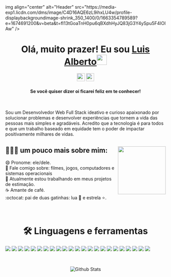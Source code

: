 <div>
img align="center" alt="Header" src="https://media-exp1.licdn.com/dms/image/C4D16AQE6zL9ihxLU4w/profile-displaybackgroundimage-shrink_350_1400/0/1663354789589?e=1674691200&v=beta&t=fI13tGoaTnH0pu6qBXdhHyJQ83jG3Y4ySpu5F4IOlAw" />
</div>

<div align="center">
<h1> Olá, muito prazer! Eu sou <a href="https://www.linkedin.com/in/luisalbertohc/" target="_blank">Luis Alberto</a><img src="https://github.com/blackcater/blackcater/raw/main/images/Hi.gif" height="32" /></h1>
</div>

<div align="center">
<p><a href="https://linkedin.com/in/luisalbertohc"><img src="https://img.shields.io/badge/linkedin-%230077B5.svg?&style=for-the-badge&logo=linkedin&logoColor=white" height=25></a> <a href="luis.alberto3556@gmail.com"><img src="https://img.shields.io/badge/-luis.alberto3556-c14438?style=for-the-badge&logo=Gmail&logoColor=white&link=mailto:luis.alberto3556@gmail.com" height=25></a></p>
<h4>Se você quiser dizer oi ficarei feliz em te conhecer!</h4>
</div>

<br>

Sou um Desenvolvedor Web Full Stack ideativo e curioso apaixonado por solucionar problemas e desenvolver experiências que tornem a vida das pessoas mais simples e agradáveis. Acredito que a tecnologia é para todos e que um trabalho baseado em equidade tem o poder de impactar positivamente milhares de vidas.

<div>

<img align="right" width="150" src="https://thumbs.gfycat.com/AmazingDazzlingFrog-max-1mb.gif"/>

<h2>👨🏻‍💻 um pouco mais sobre mim:</h2>

😄 Pronome: ele/dele. <br/>
💬 Fale comigo sobre: filmes, jogos, computadores e sistemas operacionais <br/>
🔭 Atualmente estou trabalhando em meus projetos de estimação.<br/>
☕️ Amante de café. <br/>
:octocat: pai de duas gatinhas: lua 🌙 e estrela ⭐.<br/>
</div>

<br>

<h1 align="center"> 🛠 Linguagens e ferramentas</h1>

<p>
    <!-- <img align="left" width="300" src="https://github-readme-stats.vercel.app/api?username=Lualbertohc&theme=react&hide_border=false&include_all_commits=true&count_private=true" /> -->
  <p>
    <img src="https://img.shields.io/badge/javascript-%23323330.svg?style=for-the-badge&logo=javascript&logoColor=%23F7DF1E"/>
    <img src="https://img.shields.io/badge/-HTML5-E34F26?style=for-the-badge&logo=HTML5&logoColor=%23F7DF1E"/>
    <img src="https://img.shields.io/badge/-CSS3-1572B6?style=for-the-badge&logo=CSS3&logoColor=%23F7DF1E"/>
    <img src="https://img.shields.io/badge/react-%2320232a.svg?style=for-the-badge&logo=react&logoColor=%2361DAFB"/>
    <img src="https://img.shields.io/badge/React_Router-CA4245?style=for-the-badge&logo=react-router&logoColor=white"/>
    <img src="https://img.shields.io/badge/redux-%23593d88.svg?style=for-the-badge&logo=redux&logoColor=white"/>
    <img src="https://img.shields.io/badge/docker-%230db7ed.svg?style=for-the-badge&logo=docker&logoColor=white"/>
    <img src="https://img.shields.io/badge/mysql-%2300f.svg?style=for-the-badge&logo=mysql&logoColor=white"/>
    <img src="https://img.shields.io/badge/node.js-6DA55F?style=for-the-badge&logo=node.js&logoColor=white"/>
    <img src="https://img.shields.io/badge/typescript-%23007ACC.svg?style=for-the-badge&logo=typescript&logoColor=white"/>
    <img src="https://img.shields.io/badge/python-3670A0?style=for-the-badge&logo=python&logoColor=ffdd54"/>
    <img src="https://img.shields.io/badge/bootstrap-%23563D7C.svg?style=for-the-badge&logo=bootstrap&logoColor=white"/>
    <img src="https://img.shields.io/badge/MUI-%230081CB.svg?style=for-the-badge&logo=material-ui&logoColor=white"/>
    <img src="https://img.shields.io/badge/-Visual%20Studio%20Code-23A9F2?style=for-the-badge&logo=Visual%20Studio%20Code&logoColor=white"/>
    <img src="https://img.shields.io/badge/-Github-181717?style=for-the-badge&logo=GitHub&logoColor=white"/>
    <img src="https://img.shields.io/badge/-Git-F44D27?style=for-the-badge&logo=Git&logoColor=white"/>
    <img src="https://img.shields.io/badge/-NPM-CB3837?style=for-the-badge&logo=NPM&logoColor=white"/>
    <img src="https://img.shields.io/badge/-Trello-0079BF?style=for-the-badge&logo=Trello&logoColor=white"/>
    <img src="https://img.shields.io/badge/-Slack-E01563?style=for-the-badge&logo=Slack&logoColor=white"/>
    <img src="https://img.shields.io/badge/-MySQL-F29111?style=for-the-badge&logo=MySQL&logoColor=white"/>
    <img src="https://img.shields.io/badge/-ESLint-4B32C3?style=for-the-badge&logo=ESLint&logoColor=white"/>
    <img src="https://img.shields.io/badge/-Ubuntu-A80030?style=for-the-badge&logo=Ubuntu&logoColor=white"/>
    <img src="https://img.shields.io/badge/figma-%23F24E1E.svg?style=for-the-badge&logo=figma&logoColor=white"/>
  </p>
</p>
<p>

<!-- <br>

<div align="center">
<img src="https://cdn.buymeacoffee.com/buttons/v2/default-yellow.png" alt="Buy Me A Coffee" height="60px" width="217px" ></a>
<h4> PIX: luis.alberto3556@gmail.com </h4>
</div> -->

<br>

<p align="center">
        <img src="https://raw.githubusercontent.com/mayhemantt/mayhemantt/Update/svg/Bottom.svg" alt="Github Stats" />
</p>
